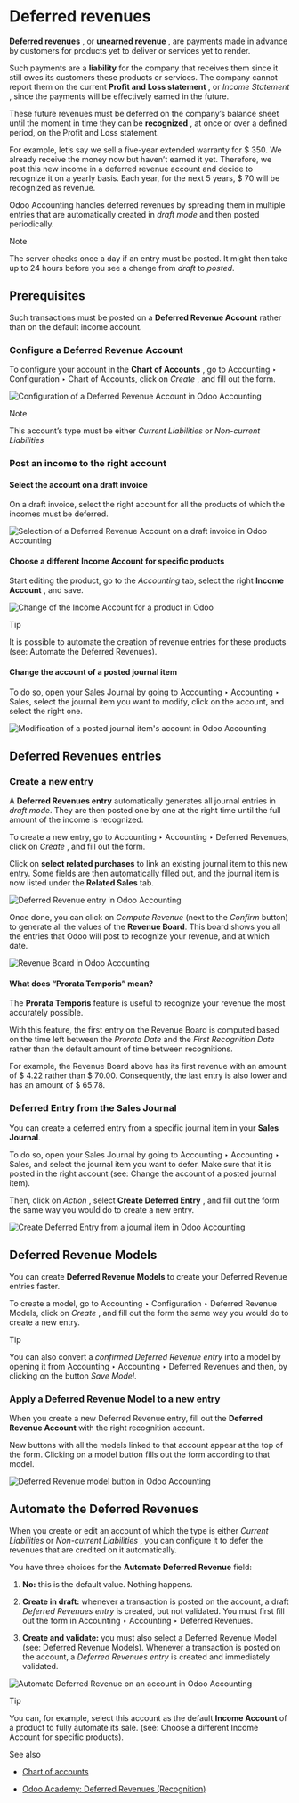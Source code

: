 # Deferred revenues

**Deferred revenues** , or **unearned revenue** , are payments made in advance
by customers for products yet to deliver or services yet to render.

Such payments are a **liability** for the company that receives them since it
still owes its customers these products or services. The company cannot report
them on the current **Profit and Loss statement** , or _Income Statement_ ,
since the payments will be effectively earned in the future.

These future revenues must be deferred on the company’s balance sheet until
the moment in time they can be **recognized** , at once or over a defined
period, on the Profit and Loss statement.

For example, let’s say we sell a five-year extended warranty for $ 350. We
already receive the money now but haven’t earned it yet. Therefore, we post
this new income in a deferred revenue account and decide to recognize it on a
yearly basis. Each year, for the next 5 years, $ 70 will be recognized as
revenue.

Odoo Accounting handles deferred revenues by spreading them in multiple
entries that are automatically created in _draft mode_ and then posted
periodically.

Note

The server checks once a day if an entry must be posted. It might then take up
to 24 hours before you see a change from _draft_ to _posted_.

## Prerequisites

Such transactions must be posted on a **Deferred Revenue Account** rather than
on the default income account.

### Configure a Deferred Revenue Account

To configure your account in the **Chart of Accounts** , go to Accounting ‣
Configuration ‣ Chart of Accounts, click on _Create_ , and fill out the form.

![Configuration of a Deferred Revenue Account in Odoo
Accounting](../../../../_images/deferred_revenues01.png)

Note

This account’s type must be either _Current Liabilities_ or _Non-current
Liabilities_

### Post an income to the right account

#### Select the account on a draft invoice

On a draft invoice, select the right account for all the products of which the
incomes must be deferred.

![Selection of a Deferred Revenue Account on a draft invoice in Odoo
Accounting](../../../../_images/deferred_revenues02.png)

#### Choose a different Income Account for specific products

Start editing the product, go to the _Accounting_ tab, select the right
**Income Account** , and save.

![Change of the Income Account for a product in
Odoo](../../../../_images/deferred_revenues03.png)

Tip

It is possible to automate the creation of revenue entries for these products
(see: Automate the Deferred Revenues).

#### Change the account of a posted journal item

To do so, open your Sales Journal by going to Accounting ‣ Accounting ‣ Sales,
select the journal item you want to modify, click on the account, and select
the right one.

![Modification of a posted journal item's account in Odoo
Accounting](../../../../_images/deferred_revenues04.png)

## Deferred Revenues entries

### Create a new entry

A **Deferred Revenues entry** automatically generates all journal entries in
_draft mode_. They are then posted one by one at the right time until the full
amount of the income is recognized.

To create a new entry, go to Accounting ‣ Accounting ‣ Deferred Revenues,
click on _Create_ , and fill out the form.

Click on **select related purchases** to link an existing journal item to this
new entry. Some fields are then automatically filled out, and the journal item
is now listed under the **Related Sales** tab.

![Deferred Revenue entry in Odoo
Accounting](../../../../_images/deferred_revenues05.png)

Once done, you can click on _Compute Revenue_ (next to the _Confirm_ button)
to generate all the values of the **Revenue Board**. This board shows you all
the entries that Odoo will post to recognize your revenue, and at which date.

![Revenue Board in Odoo
Accounting](../../../../_images/deferred_revenues06.png)

#### What does “Prorata Temporis” mean?

The **Prorata Temporis** feature is useful to recognize your revenue the most
accurately possible.

With this feature, the first entry on the Revenue Board is computed based on
the time left between the _Prorata Date_ and the _First Recognition Date_
rather than the default amount of time between recognitions.

For example, the Revenue Board above has its first revenue with an amount of $
4.22 rather than $ 70.00. Consequently, the last entry is also lower and has
an amount of $ 65.78.

### Deferred Entry from the Sales Journal

You can create a deferred entry from a specific journal item in your **Sales
Journal**.

To do so, open your Sales Journal by going to Accounting ‣ Accounting ‣ Sales,
and select the journal item you want to defer. Make sure that it is posted in
the right account (see: Change the account of a posted journal item).

Then, click on _Action_ , select **Create Deferred Entry** , and fill out the
form the same way you would do to create a new entry.

![Create Deferred Entry from a journal item in Odoo
Accounting](../../../../_images/deferred_revenues07.png)

## Deferred Revenue Models

You can create **Deferred Revenue Models** to create your Deferred Revenue
entries faster.

To create a model, go to Accounting ‣ Configuration ‣ Deferred Revenue Models,
click on _Create_ , and fill out the form the same way you would do to create
a new entry.

Tip

You can also convert a _confirmed Deferred Revenue entry_ into a model by
opening it from Accounting ‣ Accounting ‣ Deferred Revenues and then, by
clicking on the button _Save Model_.

### Apply a Deferred Revenue Model to a new entry

When you create a new Deferred Revenue entry, fill out the **Deferred Revenue
Account** with the right recognition account.

New buttons with all the models linked to that account appear at the top of
the form. Clicking on a model button fills out the form according to that
model.

![Deferred Revenue model button in Odoo
Accounting](../../../../_images/deferred_revenues08.png)

## Automate the Deferred Revenues

When you create or edit an account of which the type is either _Current
Liabilities_ or _Non-current Liabilities_ , you can configure it to defer the
revenues that are credited on it automatically.

You have three choices for the **Automate Deferred Revenue** field:

  1. **No:** this is the default value. Nothing happens.

  2. **Create in draft:** whenever a transaction is posted on the account, a draft _Deferred Revenues entry_ is created, but not validated. You must first fill out the form in Accounting ‣ Accounting ‣ Deferred Revenues.

  3. **Create and validate:** you must also select a Deferred Revenue Model (see: Deferred Revenue Models). Whenever a transaction is posted on the account, a _Deferred Revenues entry_ is created and immediately validated.

![Automate Deferred Revenue on an account in Odoo
Accounting](../../../../_images/deferred_revenues09.png)

Tip

You can, for example, select this account as the default **Income Account** of
a product to fully automate its sale. (see: Choose a different Income Account
for specific products).

See also

  * [Chart of accounts](../get_started/chart_of_accounts.html)

  * [Odoo Academy: Deferred Revenues (Recognition)](https://www.odoo.com/r/EWO)

